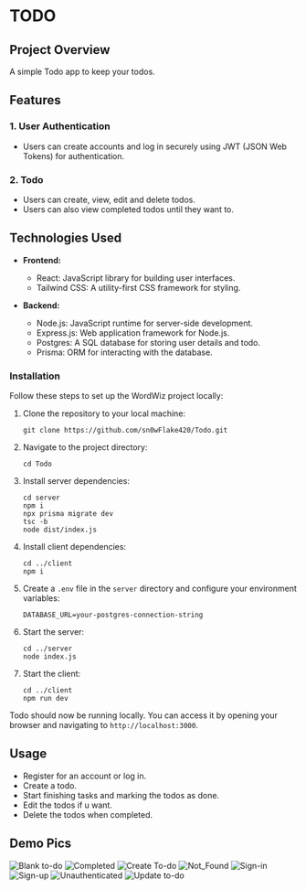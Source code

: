 # TODO

## Project Overview

A simple Todo app to keep your todos.

## Features

### 1. User Authentication
   - Users can create accounts and log in securely using JWT (JSON Web Tokens) for authentication.

### 2. Todo
   - Users can create, view, edit and delete todos.
   - Users can also view completed todos until they want to.

## Technologies Used

- **Frontend:**
  - React: JavaScript library for building user interfaces.
  - Tailwind CSS: A utility-first CSS framework for styling.

- **Backend:**
  - Node.js: JavaScript runtime for server-side development.
  - Express.js: Web application framework for Node.js.
  - Postgres: A SQL database for storing user details and todo.
  - Prisma: ORM for interacting with the database.
 
### Installation

Follow these steps to set up the WordWiz project locally:

1. Clone the repository to your local machine:

   ```
   git clone https://github.com/sn0wFlake420/Todo.git
   ```

2. Navigate to the project directory:

   ```
   cd Todo
   ```

3. Install server dependencies:

   ```
   cd server
   npm i
   npx prisma migrate dev
   tsc -b
   node dist/index.js
   ```

4. Install client dependencies:

   ```
   cd ../client
   npm i
   ```

5. Create a `.env` file in the `server` directory and configure your environment variables:

   ```
   DATABASE_URL=your-postgres-connection-string
   ```

6. Start the server:

   ```
   cd ../server
   node index.js
   ```

7. Start the client:

   ```
   cd ../client
   npm run dev
   ```

Todo should now be running locally. You can access it by opening your browser and navigating to `http://localhost:3000`.

## Usage

- Register for an account or log in.
- Create a todo.
- Start finishing tasks and marking the todos as done.
- Edit the todos if u want.
- Delete the todos when completed.

## Demo Pics

![Blank to-do](https://github.com/sn0wFlake420/Todo/assets/90910054/057903ed-1032-483e-9c7c-991281cea4df)
![Completed](https://github.com/sn0wFlake420/Todo/assets/90910054/2ead77a9-2cee-40e5-ae57-69fbc2adcd58)
![Create To-do](https://github.com/sn0wFlake420/Todo/assets/90910054/7f30056b-79b7-4e67-b118-7212e6ed4796)
![Not_Found](https://github.com/sn0wFlake420/Todo/assets/90910054/9f90a8a8-304a-41e5-98cf-499202bb361a)
![Sign-in](https://github.com/sn0wFlake420/Todo/assets/90910054/9c78b28c-8bbf-4efb-a609-e7caefd44c50)
![Sign-up](https://github.com/sn0wFlake420/Todo/assets/90910054/193becd1-4894-4638-96c4-e202829ee1f7)
![Unauthenticated](https://github.com/sn0wFlake420/Todo/assets/90910054/39dec898-fcba-4656-b9cb-5186470520af)
![Update to-do](https://github.com/sn0wFlake420/Todo/assets/90910054/4a37428c-06fe-4e3e-a966-353293a98390)






